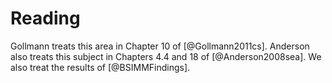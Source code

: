 # Reading

Gollmann treats this area in Chapter 10 of [@Gollmann2011cs].
Anderson also treats this subject in Chapters 4.4 and 18 of [@Anderson2008sea].
We also treat the results of [@BSIMMFindings].
